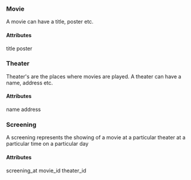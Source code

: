 ### Movie

A movie can have a title, poster etc.

#### Attributes

title
poster

### Theater

Theater's are the places where movies are played. A theater can have a name, address etc.

#### Attributes

name
address

### Screening

A screening represents the showing of a movie at a particular theater at a particular time on a particular day

#### Attributes

screening_at
movie_id
theater_id
